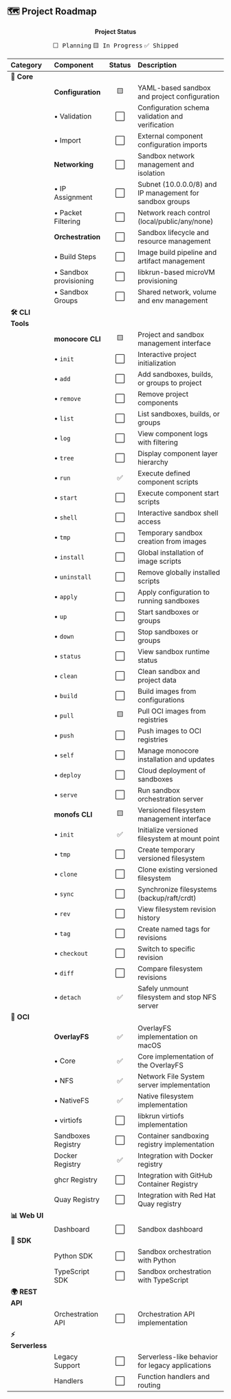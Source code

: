## 🗺️ Project Roadmap

<div align="center">

**Project Status**

</div>

<div align="center">

<kbd>⬜️ Planning</kbd> <kbd>🟨 In Progress</kbd> <kbd>✅ Shipped</kbd>

</div>

<div align="center">

| Category          | Component              | Status | Description                                              |
| :---------------- | :--------------------- | :----: | :------------------------------------------------------- |
| **🎯 Core**       |
|                   | **Configuration**      |   🟨   | YAML-based sandbox and project configuration             |
|                   | • Validation           |  ⬜️   | Configuration schema validation and verification         |
|                   | • Import               |  ⬜️   | External component configuration imports                 |
|                   | **Networking**         |  ⬜️   | Sandbox network management and isolation                 |
|                   | • IP Assignment        |  ⬜️   | Subnet (10.0.0.0/8) and IP management for sandbox groups |
|                   | • Packet Filtering     |  ⬜️   | Network reach control (local/public/any/none)            |
|                   | **Orchestration**      |  ⬜️   | Sandbox lifecycle and resource management                |
|                   | • Build Steps          |  ⬜️   | Image build pipeline and artifact management             |
|                   | • Sandbox provisioning |  ⬜️   | libkrun-based microVM provisioning                       |
|                   | • Sandbox Groups       |  ⬜️   | Shared network, volume and env management                |
| **🛠️ CLI Tools**  |
|                   | **monocore CLI**       |   🟨   | Project and sandbox management interface                 |
|                   | • `init`               |  ⬜️   | Interactive project initialization                       |
|                   | • `add`                |  ⬜️   | Add sandboxes, builds, or groups to project              |
|                   | • `remove`             |  ⬜️   | Remove project components                                |
|                   | • `list`               |  ⬜️   | List sandboxes, builds, or groups                        |
|                   | • `log`                |  ⬜️   | View component logs with filtering                       |
|                   | • `tree`               |  ⬜️   | Display component layer hierarchy                        |
|                   | • `run`                |  ✅  | Execute defined component scripts                        |
|                   | • `start`              |  ⬜️   | Execute component start scripts                          |
|                   | • `shell`              |  ⬜️   | Interactive sandbox shell access                         |
|                   | • `tmp`                |  ⬜️   | Temporary sandbox creation from images                   |
|                   | • `install`            |  ⬜️   | Global installation of image scripts                     |
|                   | • `uninstall`          |  ⬜️   | Remove globally installed scripts                        |
|                   | • `apply`              |  ⬜️   | Apply configuration to running sandboxes                 |
|                   | • `up`                 |  ⬜️   | Start sandboxes or groups                                |
|                   | • `down`               |  ⬜️   | Stop sandboxes or groups                                 |
|                   | • `status`             |  ⬜️   | View sandbox runtime status                              |
|                   | • `clean`              |  ⬜️   | Clean sandbox and project data                           |
|                   | • `build`              |  ⬜️   | Build images from configurations                         |
|                   | • `pull`               |   🟨   | Pull OCI images from registries                          |
|                   | • `push`               |  ⬜️   | Push images to OCI registries                            |
|                   | • `self`               |  ⬜️   | Manage monocore installation and updates                 |
|                   | • `deploy`             |  ⬜️   | Cloud deployment of sandboxes                            |
|                   | • `serve`              |  ⬜️   | Run sandbox orchestration server                         |
|                   | **monofs CLI**         |   🟨   | Versioned filesystem management interface                |
|                   | • `init`               |   ✅   | Initialize versioned filesystem at mount point           |
|                   | • `tmp`                |  ⬜️   | Create temporary versioned filesystem                    |
|                   | • `clone`              |  ⬜️   | Clone existing versioned filesystem                      |
|                   | • `sync`               |  ⬜️   | Synchronize filesystems (backup/raft/crdt)               |
|                   | • `rev`                |  ⬜️   | View filesystem revision history                         |
|                   | • `tag`                |  ⬜️   | Create named tags for revisions                          |
|                   | • `checkout`           |  ⬜️   | Switch to specific revision                              |
|                   | • `diff`               |  ⬜️   | Compare filesystem revisions                             |
|                   | • `detach`             |   ✅   | Safely unmount filesystem and stop NFS server            |
| **🐋 OCI**        |
|                   | **OverlayFS**          |   ✅   | OverlayFS implementation on macOS                        |
|                   | • Core                 |   ✅   | Core implementation of the OverlayFS                     |
|                   | • NFS                  |   ✅   | Network File System server implementation                |
|                   | • NativeFS             |   ✅   | Native filesystem implementation                         |
|                   | • virtiofs             |  ⬜️   | libkrun virtiofs implementation                          |
|                   | Sandboxes Registry     |  ⬜️   | Container sandboxing registry implementation             |
|                   | Docker Registry        |   ✅   | Integration with Docker registry                         |
|                   | ghcr Registry          |  ⬜️   | Integration with GitHub Container Registry               |
|                   | Quay Registry          |  ⬜️   | Integration with Red Hat Quay registry                   |
| **📊 Web UI**     |
|                   | Dashboard              |  ⬜️   | Sandbox dashboard                                        |
| **🔌 SDK**        |
|                   | Python SDK             |  ⬜️   | Sandbox orchestration with Python                        |
|                   | TypeScript SDK         |  ⬜️   | Sandbox orchestration with TypeScript                    |
| **🌍 REST API**   |
|                   | Orchestration API      |  ⬜️   | Orchestration API implementation                         |
| **⚡ Serverless** |
|                   | Legacy Support         |  ⬜️   | Serverless-like behavior for legacy applications         |
|                   | Handlers               |  ⬜️   | Function handlers and routing                            |

</div>
